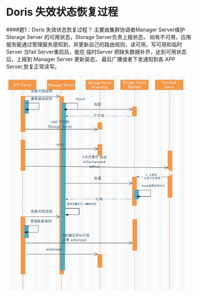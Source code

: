 # Doris 失效状态恢复过程


####题1：Doris 失效状态恢复过程？
主要由集群协调者Manager Server维护 Storage Server 的可用状态，Storage Server负责上报状态，
如有不可用，应用服务能通过管理服务感知到，并更新自己的路由规则，读可用，写可用和临时Server
当fail Server重启后，能在 临时Server 把缺失数据补齐，达到可用状态后，上报到 Manager Server 更新装态，
最后广播或者下发通知到各 APP Server,恢复正常读写。

![use_case](Doris-FailRecovery.jpg)